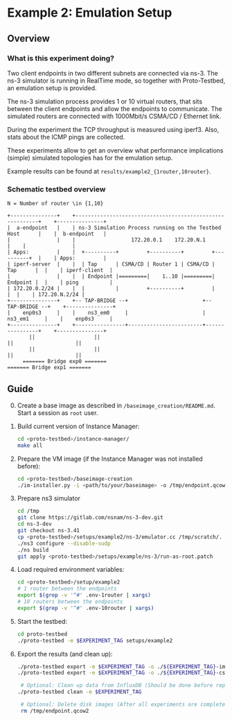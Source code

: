 # Example 2: Emulation Setup

## Overview

### What is this experiment doing?
Two client endpoints in two different subnets are connected via ns-3. The ns-3 simulator is running in RealTime mode, so together with Proto-Testbed, an emulation setup is provided.

The ns-3 simulation process provides 1 or 10 virtual routers, that sits between the client endpoints and allow the endpoints to communicate. The simulated routers are connected with 1000Mbit/s CSMA/CD / Ethernet link.

During the experiment the TCP throughput is measured using iperf3. Also, stats about the ICMP pings are collected.

These experiments allow to get an overview what performance implications (simple) simulated topologies has for the emulation setup.

Example results can be found at `results/example2_{1router,10router}`.

### Schematic testbed overview
```
N = Number of router \in {1,10}

+---------------+    +----------------------------------------------------------+    +---------------+
|  a-endpoint   |    | ns-3 Simulation Process running on the Testbed Host      |    |  b-endpoint   |
|               |    |                  172.20.0.1    172.20.N.1                |    |               |
| Apps:         |    |  +----------+         +----------+         +----------+  |    | Apps:         |
| iperf-server  |    |  | Tap      | CSMA/CD | Router 1 | CSMA/CD | Tap      |  |    | iperf-client  |
|               |    |  | Endpoint |=========|    1..10 |=========| Endpoint |  |    | ping          |
| 172.20.0.2/24 |    |  |          |         +----------+         |          |  |    | 172.20.N.2/24 |
+---------------+    +-- TAP-BRIDGE --+                        +-- TAP-BRIDGE --+    +---------------+
|    enp0s3     |    |    ns3_em0     |                        |    ns3_em1     |    |    enp0s3     |
+---------------+    +----------------+------------------------+----------------+    +---------------+
       ||                   ||                                        ||                    ||
       ||                   ||                                        ||                    ||
     ======= Bridge exp0 =======                                    ======= Bridge exp1 =======
```

## Guide

0. Create a base image as described in `/baseimage_creation/README.md`. Start a session as `root` user.


1. Build current version of Instance Manager:
   ```bash
   cd <proto-testbed>/instance-manager/
   make all
   ```

2. Prepare the VM image (if the Instance Manager was not installed before):
    ```bash
    cd <proto-testbed>/baseimage-creation
    ./im-installer.py -i <path/to/your/baseimage> -o /tmp/endpoint.qcow2 -p ../instance-manager/instance-manager.deb
    ```

3. Prepare ns3 simulator
   ```bash
   cd /tmp
   git clone https://gitlab.com/nsnam/ns-3-dev.git
   cd ns-3-dev
   git checkout ns-3.41
   cp <proto-testbed>/setups/example2/ns-3/emulator.cc /tmp/scratch/.
   ./ns3 configure --disable-sudp
   ./ns build
   git apply <proto-testbed>/setups/example/ns-3/run-as-root.patch
   ```

3. Load required environment variables:
    ```bash
    cd <proto-testbed>/setup/example2
    # 1 router between the endpoints
    export $(grep -v '^#' .env-1router | xargs)
    # 10 routers between the endpoints
    export $(grep -v '^#' .env-10router | xargs)
    ```

4. Start the testbed:
   ```bash
   cd proto-testbed
   ./proto-testbed -e $EXPERIMENT_TAG setups/example2
   ```

5. Export the results (and clean up):
   ```bash
   ./proto-testbed export -e $EXPERIMENT_TAG -o ./${EXPERIMENT_TAG}-images image setups/example2
   ./proto-testbed export -e $EXPERIMENT_TAG -o ./${EXPERIMENT_TAG}-csvs csv setups/example2 

    # Optional: Clean up data from InfluxDB (Should be done before repeating the experiment)
   ./proto-testbed clean -e $EXPERIMENT_TAG

    # Optional: Delete disk images (After all experiments are completed)
    rm /tmp/endpoint.qcow2
   ```
